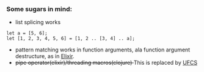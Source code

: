 ### Some sugars in mind:
- list splicing works
```
let a = [5, 6];
let [1, 2, 3, 4, 5, 6] = [1, 2 .. [3, 4] .. a];
```
- pattern matching works in function arguments, ala function argument destructure, as in [Elixir](https://elixir-lang.org/).
- <del>pipe operator(elixir)/threading macros(clojure) </del> This is replaced by [UFCS](https://en.wikipedia.org/wiki/Uniform_Function_Call_Syntax)
